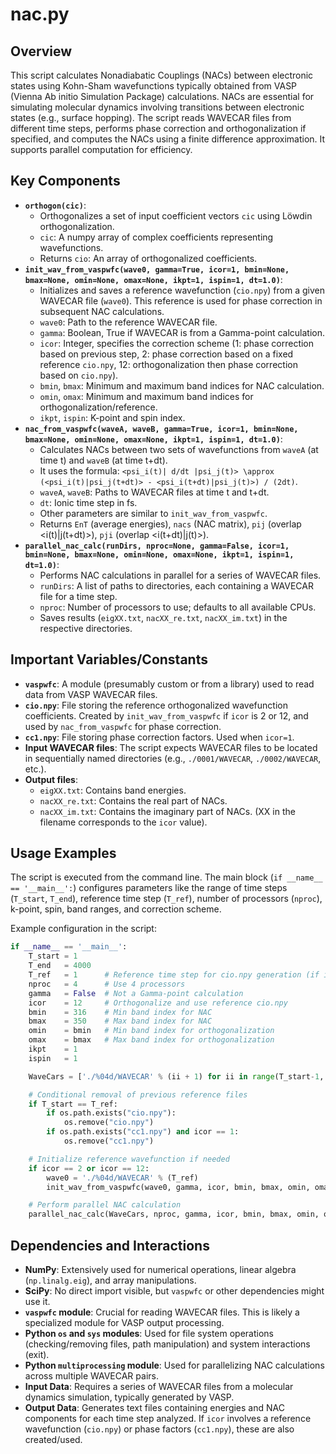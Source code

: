 # nac.py

## Overview
This script calculates Nonadiabatic Couplings (NACs) between electronic states using Kohn-Sham wavefunctions typically obtained from VASP (Vienna Ab initio Simulation Package) calculations. NACs are essential for simulating molecular dynamics involving transitions between electronic states (e.g., surface hopping). The script reads WAVECAR files from different time steps, performs phase correction and orthogonalization if specified, and computes the NACs using a finite difference approximation. It supports parallel computation for efficiency.

## Key Components
- **`orthogon(cic)`**:
    - Orthogonalizes a set of input coefficient vectors `cic` using Löwdin orthogonalization.
    - `cic`: A numpy array of complex coefficients representing wavefunctions.
    - Returns `cio`: An array of orthogonalized coefficients.
- **`init_wav_from_vaspwfc(wave0, gamma=True, icor=1, bmin=None, bmax=None, omin=None, omax=None, ikpt=1, ispin=1, dt=1.0)`**:
    - Initializes and saves a reference wavefunction (`cio.npy`) from a given WAVECAR file (`wave0`). This reference is used for phase correction in subsequent NAC calculations.
    - `wave0`: Path to the reference WAVECAR file.
    - `gamma`: Boolean, True if WAVECAR is from a Gamma-point calculation.
    - `icor`: Integer, specifies the correction scheme (1: phase correction based on previous step, 2: phase correction based on a fixed reference `cio.npy`, 12: orthogonalization then phase correction based on `cio.npy`).
    - `bmin`, `bmax`: Minimum and maximum band indices for NAC calculation.
    - `omin`, `omax`: Minimum and maximum band indices for orthogonalization/reference.
    - `ikpt`, `ispin`: K-point and spin index.
- **`nac_from_vaspwfc(waveA, waveB, gamma=True, icor=1, bmin=None, bmax=None, omin=None, omax=None, ikpt=1, ispin=1, dt=1.0)`**:
    - Calculates NACs between two sets of wavefunctions from `waveA` (at time t) and `waveB` (at time t+dt).
    - It uses the formula: `<psi_i(t)| d/dt |psi_j(t)> \approx (<psi_i(t)|psi_j(t+dt)> - <psi_i(t+dt)|psi_j(t)>) / (2dt)`.
    - `waveA`, `waveB`: Paths to WAVECAR files at time t and t+dt.
    - `dt`: Ionic time step in fs.
    - Other parameters are similar to `init_wav_from_vaspwfc`.
    - Returns `EnT` (average energies), `nacs` (NAC matrix), `pij` (overlap <i(t)|j(t+dt)>), `pji` (overlap <i(t+dt)|j(t)>).
- **`parallel_nac_calc(runDirs, nproc=None, gamma=False, icor=1, bmin=None, bmax=None, omin=None, omax=None, ikpt=1, ispin=1, dt=1.0)`**:
    - Performs NAC calculations in parallel for a series of WAVECAR files.
    - `runDirs`: A list of paths to directories, each containing a WAVECAR file for a time step.
    - `nproc`: Number of processors to use; defaults to all available CPUs.
    - Saves results (`eigXX.txt`, `nacXX_re.txt`, `nacXX_im.txt`) in the respective directories.

## Important Variables/Constants
- **`vaspwfc`**: A module (presumably custom or from a library) used to read data from VASP WAVECAR files.
- **`cio.npy`**: File storing the reference orthogonalized wavefunction coefficients. Created by `init_wav_from_vaspwfc` if `icor` is 2 or 12, and used by `nac_from_vaspwfc` for phase correction.
- **`cc1.npy`**: File storing phase correction factors. Used when `icor=1`.
- **Input WAVECAR files**: The script expects WAVECAR files to be located in sequentially named directories (e.g., `./0001/WAVECAR`, `./0002/WAVECAR`, etc.).
- **Output files**:
    - `eigXX.txt`: Contains band energies.
    - `nacXX_re.txt`: Contains the real part of NACs.
    - `nacXX_im.txt`: Contains the imaginary part of NACs.
    (XX in the filename corresponds to the `icor` value).

## Usage Examples
The script is executed from the command line. The main block (`if __name__ == '__main__':`) configures parameters like the range of time steps (`T_start`, `T_end`), reference time step (`T_ref`), number of processors (`nproc`), k-point, spin, band ranges, and correction scheme.

Example configuration in the script:
```python
if __name__ == '__main__':
    T_start = 1
    T_end   = 4000
    T_ref   = 1      # Reference time step for cio.npy generation (if icor=2 or 12)
    nproc   = 4      # Use 4 processors
    gamma   = False  # Not a Gamma-point calculation
    icor    = 12     # Orthogonalize and use reference cio.npy
    bmin    = 316    # Min band index for NAC
    bmax    = 350    # Max band index for NAC
    omin    = bmin   # Min band index for orthogonalization
    omax    = bmax   # Max band index for orthogonalization
    ikpt    = 1
    ispin   = 1

    WaveCars = ['./%04d/WAVECAR' % (ii + 1) for ii in range(T_start-1, T_end)]

    # Conditional removal of previous reference files
    if T_start == T_ref:
        if os.path.exists("cio.npy"):
            os.remove("cio.npy")
        if os.path.exists("cc1.npy") and icor == 1:
            os.remove("cc1.npy")

    # Initialize reference wavefunction if needed
    if icor == 2 or icor == 12:
        wave0 = './%04d/WAVECAR' % (T_ref)
        init_wav_from_vaspwfc(wave0, gamma, icor, bmin, bmax, omin, omax, ikpt, ispin)

    # Perform parallel NAC calculation
    parallel_nac_calc(WaveCars, nproc, gamma, icor, bmin, bmax, omin, omax, ikpt, ispin)
```

## Dependencies and Interactions
- **NumPy**: Extensively used for numerical operations, linear algebra (`np.linalg.eig`), and array manipulations.
- **SciPy**: No direct import visible, but `vaspwfc` or other dependencies might use it.
- **`vaspwfc` module**: Crucial for reading WAVECAR files. This is likely a specialized module for VASP output processing.
- **Python `os` and `sys` modules**: Used for file system operations (checking/removing files, path manipulation) and system interactions (exit).
- **Python `multiprocessing` module**: Used for parallelizing NAC calculations across multiple WAVECAR pairs.
- **Input Data**: Requires a series of WAVECAR files from a molecular dynamics simulation, typically generated by VASP.
- **Output Data**: Generates text files containing energies and NAC components for each time step analyzed. If `icor` involves a reference wavefunction (`cio.npy`) or phase factors (`cc1.npy`), these are also created/used.
```
